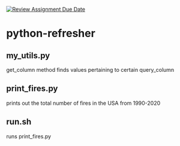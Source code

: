 [![Review Assignment Due Date](https://classroom.github.com/assets/deadline-readme-button-24ddc0f5d75046c5622901739e7c5dd533143b0c8e959d652212380cedb1ea36.svg)](https://classroom.github.com/a/oQi7O4AA)
# python-refresher

## my_utils.py
get_column method finds values pertaining to certain query_column

## print_fires.py
prints out the total number of fires in the USA from 1990-2020

## run.sh
runs print_fires.py